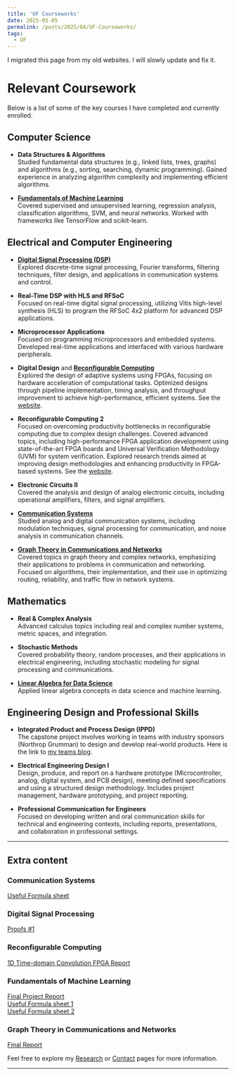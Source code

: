 ```yaml
---
title: 'UF Courseworks'
date: 2025-05-05
permalink: /posts/2025/04/UF-Courseworks/
tags:
  - UF
---
```


I migrated this page from my old websites. I will slowly update and fix it. 

# Relevant Coursework
Below is a list of some of the key courses I have completed and currently enrolled. 

## Computer Science

- **Data Structures & Algorithms**  
  Studied fundamental data structures (e.g., linked lists, trees, graphs) and algorithms (e.g., sorting, searching, dynamic programming). Gained experience in analyzing algorithm complexity and implementing efficient algorithms.

- **[Fundamentals of Machine Learning](#fundamentals-of-machine-learning)**  
  Covered supervised and unsupervised learning, regression analysis, classification algorithms, SVM, and neural networks. Worked with frameworks like TensorFlow and scikit-learn.

## Electrical and Computer Engineering

- **[Digital Signal Processing (DSP)](#digital-signal-processing)**  
  Explored discrete-time signal processing, Fourier transforms, filtering techniques, filter design, and applications in communication systems and control.

- **Real-Time DSP with HLS and RFSoC**  
  Focused on real-time digital signal processing, utilizing Vitis high-level synthesis (HLS) to program the RFSoC 4x2 platform for advanced DSP applications.

- **Microprocessor Applications**  
  Focused on programming microprocessors and embedded systems. Developed real-time applications and interfaced with various hardware peripherals.

- **Digital Design** and **[Reconfigurable Computing](#reconfigurable-computing)** <!-- Hyperlink needs to be xxx-xxx. -->  
  Explored the design of adaptive systems using FPGAs, focusing on hardware acceleration of computational tasks. Optimized designs through pipeline implementation, timing analysis, and throughput improvement to achieve high-performance, efficient systems. See the [website](http://www.gstitt.ece.ufl.edu/courses/fall24/eel4720_5721/index.html).

- **Reconfigurable Computing 2**  
  Focused on overcoming productivity bottlenecks in reconfigurable computing due to complex design challenges. Covered advanced topics, including high-performance FPGA application development using state-of-the-art FPGA boards and Universal Verification Methodology (UVM) for system verification. Explored research trends aimed at improving design methodologies and enhancing productivity in FPGA-based systems. See the [website](http://www.gstitt.ece.ufl.edu/courses/eel6935/index.html).

- **Electronic Circuits II**  
  Covered the analysis and design of analog electronic circuits, including operational amplifiers, filters, and signal amplifiers.

- **[Communication Systems](#communication-systems)**  
  Studied analog and digital communication systems, including modulation techniques, signal processing for communication, and noise analysis in communication channels.

- **[Graph Theory in Communications and Networks](#graph-theory-in-communications-and-networks)**  
  Covered topics in graph theory and complex networks, emphasizing their applications to problems in communication and networking. Focused on algorithms, their implementation, and their use in optimizing routing, reliability, and traffic flow in network systems.

## Mathematics

- **Real & Complex Analysis**  
  Advanced calculus topics including real and complex number systems, metric spaces, and integration.

- **Stochastic Methods**  
  Covered probability theory, random processes, and their applications in electrical engineering, including stochastic modeling for signal processing and communications.

- **[Linear Algebra for Data Science](https://people.clas.ufl.edu/hwagner/mas-4115-linear-algebra-for-data-science/)**  
  Applied linear algebra concepts in data science and machine learning.

## Engineering Design and Professional Skills

- **Integrated Product and Process Design (IPPD)** <br>
  The capstone project involves working in teams with industry sponsors (Northrop Grumman) to design and develop real-world products. Here is the link to [my teams blog](https://www.ippd.ufl.edu/blogs/ay2425team09/).

- **Electrical Engineering Design I**  
  Design, produce, and report on a hardware prototype (Microcontroller, analog, digital system, and PCB design), meeting defined specifications and using a structured design methodology. Includes project management, hardware prototyping, and project reporting. 

- **Professional Communication for Engineers**  
  Focused on developing written and oral communication skills for technical and engineering contexts, including reports, presentations, and collaboration in professional settings.

---
## Extra content

### Communication Systems
[Useful Formula sheet](./assets/UF_Course_material/EEL4514C/Comm_Notes_Sheet.pdf)

### Digital Signal Processing
[Proofs #1](./assets/UF_Course_material/EEE5502/Change_of_variable_and_proof_of_DTFT_time_reversal_property.pdf)

### Reconfigurable Computing
[1D Time-domain Convolution FPGA Report](./assets/UF_Course_material/EEL5721_ReconfigurableComputing/final_project_report.pdf)

### Fundamentals of Machine Learning
[Final Project Report](./assets/UF_Course_material/EEE4773/EEE4773_Final_Report.pdf) <br>
[Useful Formula sheet 1](./assets/UF_Course_material/EEE4773/EEE4773_Midterm.pdf) <br>
[Useful Formula sheet 2](./assets/UF_Course_material/EEE4773/EEE_4773_Final.pdf)

### Graph Theory in Communications and Networks
[Final Report](./assets/UF_Course_material/Graph_Theory/Graph_theory_Final_project_IEEE.pdf)

Feel free to explore my [Research](/cv/#research-interest) or [Contact](contact.md) pages for more information.

------